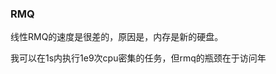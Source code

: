 ### RMQ

线性RMQ的速度是很差的，原因是，内存是新的硬盘。

我可以在1s内执行1e9次cpu密集的任务，但rmq的瓶颈在于访问年
<!--stackedit_data:
eyJoaXN0b3J5IjpbLTI3NjczMzU2N119
-->